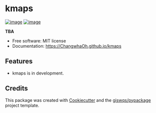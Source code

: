 # kmaps


[![image](https://img.shields.io/pypi/v/kmaps.svg)](https://pypi.python.org/pypi/kmaps)
[![image](https://img.shields.io/conda/vn/conda-forge/kmaps.svg)](https://anaconda.org/conda-forge/kmaps)


**TBA**


-   Free software: MIT license
-   Documentation: https://ChangwhaOh.github.io/kmaps
    

## Features

-   kmaps is in development.

## Credits

This package was created with [Cookiecutter](https://github.com/cookiecutter/cookiecutter) and the [giswqs/pypackage](https://github.com/giswqs/pypackage) project template.
